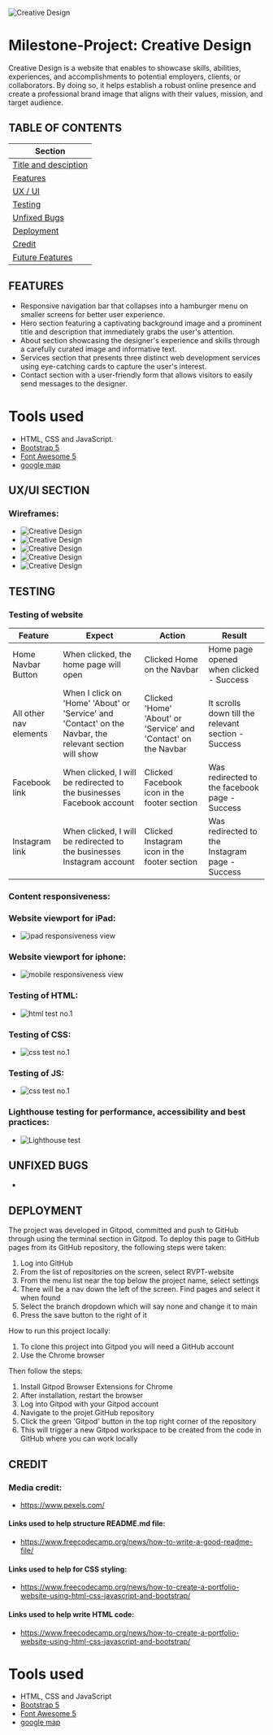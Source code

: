 ![Creative Design](assets/img/image-1.png)

# Milestone-Project: Creative Design

Creative Design is a website that enables to showcase skills, abilities, experiences, and accomplishments to potential employers, clients, or collaborators. By doing so, it helps establish a robust online presence and create a professional brand image that aligns with their values, mission, and target audience.

## TABLE OF CONTENTS
| Section |
| --- |
| [Title and desciption](#milestone-project) |
| [Features](#features) |
| [UX / UI](#uxui-section) |
| [Testing](#testing) |
| [Unfixed Bugs](#unfixed-bugs) |
| [Deployment](#deployment) |
| [Credit](#credit) |
| [Future Features](#future-features) |


## FEATURES
- Responsive navigation bar that collapses into a hamburger menu on smaller screens for better user experience.
- Hero section featuring a captivating background image and a prominent title and description that immediately grabs the user's attention.
- About section showcasing the designer's experience and skills through a carefully curated image and informative text.
- Services section that presents three distinct web development services using eye-catching cards to capture the user's interest.
- Contact section with a user-friendly form that allows visitors to easily send messages to the designer.

# Tools used #

- HTML, CSS and JavaScript.
- [Bootstrap 5](https://getbootstrap.com/docs/5.0/getting-started/introduction/)
- [Font Awesome 5](https://fontawesome.com/)
- [google map](https://www.embed-map.com/)

## UX/UI SECTION 

### Wireframes:
- ![Creative Design](assets/img/image-1.png) 
- ![Creative Design](assets/img/image-2.png)
- ![Creative Design](assets/img/image-3.png)
- ![Creative Design](assets/img/image-4.png)
- ![Creative Design](assets/img/image-5.png) 

## TESTING

### Testing of website
| Feature | Expect | Action | Result |
| --- | --- | --- | --- |
| Home Navbar Button | When clicked, the home page will open | Clicked Home on the Navbar | Home page opened when clicked - Success |
| All other nav elements | When I click on 'Home' 'About' or 'Service' and 'Contact' on the Navbar, the relevant section will show | Clicked 'Home' 'About' or 'Service' and 'Contact' on the Navbar | It scrolls down till the relevant section - Success |
| Facebook link | When clicked, I will be redirected to the businesses Facebook account | Clicked Facebook icon in the footer section | Was redirected to the facebook page - Success |
| Instagram link | When clicked, I will be redirected to the businesses Instagram account | Clicked Instagram icon in the footer section | Was redirected to the Instagram page - Success |

### Content responsiveness: 

### Website viewport for iPad:
- ![ipad responsiveness view](assests/img/viewport-test-ipad-air.png)

### Website viewport for iphone:  
- ![mobile responsiveness view](assests/img/viewport-test-iphone-xr.png)


### Testing of HTML:  
- ![html test no.1](assests/img/code-validitation-html.png)


### Testing of CSS:  
- ![css test no.1](assests/img/code-validitation-css.png)


### Testing of JS:
- ![css test no.1](assests/img/code-validitation-js.png)

### Lighthouse testing for performance, accessibility and best practices:
- ![Lighthouse test](assets/img/testing-lighthouse-1.png)

## UNFIXED BUGS
- 

## DEPLOYMENT
The project was developed in Gitpod, committed and push to GitHub through using the terminal section in Gitpod.
To deploy this page to GitHub pages from its GitHub repository, the following steps were taken:
1. Log into GitHub
2. From the list of repositories on the screen, select RVPT-website
3. From the menu list near the top below the project name, select settings
4. There will be a nav down the left of the screen. Find pages and select it when found
5. Select the branch dropdown which will say none and change it to main
6. Press the save button to the right of it

How to run this project locally:
1. To clone this project into Gitpod you will need a GitHub account
2. Use the Chrome browser

Then follow the steps:
1. Install Gitpod Browser Extensions for Chrome
2. After installation, restart the browser
3. Log into Gitpod with your Gitpod account
4. Navigate to the projet GitHub repository
5. Click the green 'Gitpod' button in the top right corner of the repository
6. This will trigger a new Gitpod workspace to be created from the code in GitHub where you can work locally

## CREDIT  

### Media credit:
- https://www.pexels.com/

#### Links used to help structure README.md file:  
- https://www.freecodecamp.org/news/how-to-write-a-good-readme-file/  

#### Links used to help for CSS styling:  
- https://www.freecodecamp.org/news/how-to-create-a-portfolio-website-using-html-css-javascript-and-bootstrap/ 

#### Links used to help write HTML code:  
- https://www.freecodecamp.org/news/how-to-create-a-portfolio-website-using-html-css-javascript-and-bootstrap/ 


# Tools used #

* HTML, CSS and JavaScript
* [Bootstrap 5](https://getbootstrap.com/docs/5.0/getting-started/introduction/)
* [Font Awesome 5](https://fontawesome.com/)
* [google map](https://www.embed-map.com/)
